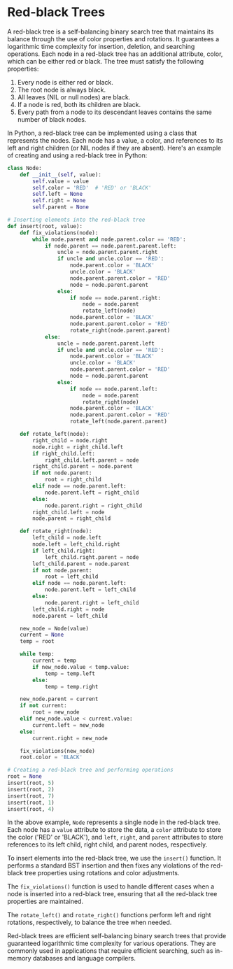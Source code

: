 # Red-black Trees

A red-black tree is a self-balancing binary search tree that maintains its balance through the use of color properties and rotations. It guarantees a logarithmic time complexity for insertion, deletion, and searching operations. Each node in a red-black tree has an additional attribute, color, which can be either red or black. The tree must satisfy the following properties:

1. Every node is either red or black.
2. The root node is always black.
3. All leaves (NIL or null nodes) are black.
4. If a node is red, both its children are black.
5. Every path from a node to its descendant leaves contains the same number of black nodes.

In Python, a red-black tree can be implemented using a class that represents the nodes. Each node has a value, a color, and references to its left and right children (or NIL nodes if they are absent). Here's an example of creating and using a red-black tree in Python:

```python
class Node:
    def __init__(self, value):
        self.value = value
        self.color = 'RED'  # 'RED' or 'BLACK'
        self.left = None
        self.right = None
        self.parent = None

# Inserting elements into the red-black tree
def insert(root, value):
    def fix_violations(node):
        while node.parent and node.parent.color == 'RED':
            if node.parent == node.parent.parent.left:
                uncle = node.parent.parent.right
                if uncle and uncle.color == 'RED':
                    node.parent.color = 'BLACK'
                    uncle.color = 'BLACK'
                    node.parent.parent.color = 'RED'
                    node = node.parent.parent
                else:
                    if node == node.parent.right:
                        node = node.parent
                        rotate_left(node)
                    node.parent.color = 'BLACK'
                    node.parent.parent.color = 'RED'
                    rotate_right(node.parent.parent)
            else:
                uncle = node.parent.parent.left
                if uncle and uncle.color == 'RED':
                    node.parent.color = 'BLACK'
                    uncle.color = 'BLACK'
                    node.parent.parent.color = 'RED'
                    node = node.parent.parent
                else:
                    if node == node.parent.left:
                        node = node.parent
                        rotate_right(node)
                    node.parent.color = 'BLACK'
                    node.parent.parent.color = 'RED'
                    rotate_left(node.parent.parent)

    def rotate_left(node):
        right_child = node.right
        node.right = right_child.left
        if right_child.left:
            right_child.left.parent = node
        right_child.parent = node.parent
        if not node.parent:
            root = right_child
        elif node == node.parent.left:
            node.parent.left = right_child
        else:
            node.parent.right = right_child
        right_child.left = node
        node.parent = right_child

    def rotate_right(node):
        left_child = node.left
        node.left = left_child.right
        if left_child.right:
            left_child.right.parent = node
        left_child.parent = node.parent
        if not node.parent:
            root = left_child
        elif node == node.parent.left:
            node.parent.left = left_child
        else:
            node.parent.right = left_child
        left_child.right = node
        node.parent = left_child

    new_node = Node(value)
    current = None
    temp = root

    while temp:
        current = temp
        if new_node.value < temp.value:
            temp = temp.left
        else:
            temp = temp.right

    new_node.parent = current
    if not current:
        root = new_node
    elif new_node.value < current.value:
        current.left = new_node
    else:
        current.right = new_node

    fix_violations(new_node)
    root.color = 'BLACK'

# Creating a red-black tree and performing operations
root = None
insert(root, 5)
insert(root, 2)
insert(root, 7)
insert(root, 1)
insert(root, 4)
```

In the above example, `Node` represents a single node in the red-black tree. Each node has a `value` attribute to store the data, a `color` attribute to store the color ('RED' or 'BLACK'), and `left`, `right`, and `parent` attributes to store references to its left child, right child, and parent nodes, respectively.

To insert elements into the red-black tree, we use the `insert()` function. It performs a standard BST insertion and then fixes any violations of the red-black tree properties using rotations and color adjustments.

The `fix_violations()` function is used to handle different cases when a node is inserted into a red-black tree, ensuring that all the red-black tree properties are maintained.

The `rotate_left()` and `rotate_right()` functions perform left and right rotations, respectively, to balance the tree when needed.

Red-black trees are efficient self-balancing binary search trees that provide guaranteed logarithmic time complexity for various operations. They are commonly used in applications that require efficient searching, such as in-memory databases and language compilers.
